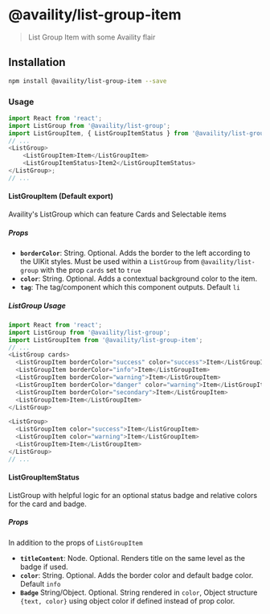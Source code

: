 # @availity/list-group-item

> List Group Item with some Availity flair

## Installation

```bash
npm install @availity/list-group-item --save
```

### Usage

```javascript
import React from 'react';
import ListGroup from '@availity/list-group';
import ListGroupItem, { ListGroupItemStatus } from '@availity/list-group-item';
// ...
<ListGroup>
    <ListGroupItem>Item</ListGroupItem>
    <ListGroupItemStatus>Item2</ListGroupItemStatus>
</ListGroup>;
// ...
```

#### ListGroupItem (Default export)

Availity's ListGroup which can feature Cards and Selectable items

##### Props

-   **`borderColor`**: String. Optional. Adds the border to the left according to the UIKit styles. Must be used within a <code>ListGroup</code> from <code>@availity/list-group</code> with the prop <code>cards</code> set to <code>true</code>
-   **`color`**: String. Optional. Adds a contextual background color to the item.
-   **`tag`**: The tag/component which this component outputs. Default `li`

##### ListGroup Usage

```javascript
import React from 'react';
import ListGroup from '@availity/list-group';
import ListGroupItem from '@availity/list-group-item';
// ...
<ListGroup cards>
  <ListGroupItem borderColor="success" color="success">Item</ListGroupItem>
  <ListGroupItem borderColor="info">Item</ListGroupItem>
  <ListGroupItem borderColor="warning">Item</ListGroupItem>
  <ListGroupItem borderColor="danger" color="warning">Item</ListGroupItem>
  <ListGroupItem borderColor="secondary">Item</ListGroupItem>
  <ListGroupItem>Item</ListGroupItem>
</ListGroup>

<ListGroup>
  <ListGroupItem color="success">Item</ListGroupItem>
  <ListGroupItem color="warning">Item</ListGroupItem>
  <ListGroupItem>Item</ListGroupItem>
</ListGroup>
// ...
```

#### ListGroupItemStatus

ListGroup with helpful logic for an optional status badge and relative colors for the card and badge.

##### Props

In addition to the props of `ListGroupItem`

-   **`titleContent`**: Node. Optional. Renders title on the same level as the badge if used.
-   **`color`**: String. Optional. Adds the border color and default badge color. Default `info`
-   **`Badge`** String/Object. Optional. String rendered in `color`, Object structure `{text, color}` using object color if defined instead of prop color.
